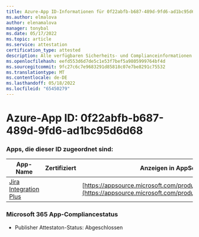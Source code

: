 ```yaml
---
title: Azure-App ID-Informationen für 0f22abfb-b687-489d-9fd6-ad1bc95d6d68
ms.author: elmalova
author: elenamalova
manager: tonybal
ms.date: 05/17/2022
ms.topic: article
ms.service: attestation
certification_type: attested
description: Alle verfügbaren Sicherheits- und Complianceinformationen für 0f22abfb-b687-489d-9fd6-ad1bc95d6d68.
ms.openlocfilehash: eefd553d6d7de5c1e53f7bef5a9805999764bf4d
ms.sourcegitcommit: 9fc27c6c7e9683291d85818c07e7be8291c75532
ms.translationtype: MT
ms.contentlocale: de-DE
ms.lasthandoff: 05/18/2022
ms.locfileid: "65450279"
---
```

# <a name="azure-app-id-0f22abfb-b687-489d-9fd6-ad1bc95d6d68"></a>Azure-App ID: 0f22abfb-b687-489d-9fd6-ad1bc95d6d68


### <a name="apps-associated-with-this-id"></a>Apps, die dieser ID zugeordnet sind:
| **App-Name** | **Zertifiziert** | **Anzeigen in AppSource** |
|--------------|---------------|-----------------------|
| [Jira Integration Plus](../forward/WA200003847.md) |  | [https://appsource.microsoft.com/product/office/WA200003847](https://appsource.microsoft.com/product/office/WA200003847) |

### <a name="microsoft-365-app-compliance-status"></a>Microsoft 365 App-Compliancestatus
- Publisher Attestaton-Status: Abgeschlossen
